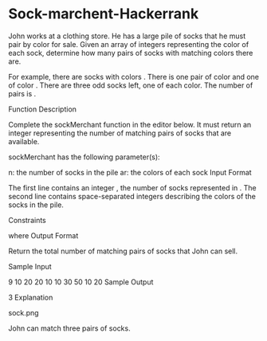 # Sock-marchent-Hackerrank



John works at a clothing store. He has a large pile of socks that he must pair by color for sale. Given an array of integers representing the color of each sock, determine how many pairs of socks with matching colors there are.

For example, there are  socks with colors . There is one pair of color  and one of color . There are three odd socks left, one of each color. The number of pairs is .

Function Description

Complete the sockMerchant function in the editor below. It must return an integer representing the number of matching pairs of socks that are available.

sockMerchant has the following parameter(s):

n: the number of socks in the pile
ar: the colors of each sock
Input Format

The first line contains an integer , the number of socks represented in .
The second line contains  space-separated integers describing the colors  of the socks in the pile.

Constraints

 where 
Output Format

Return the total number of matching pairs of socks that John can sell.

Sample Input

9
10 20 20 10 10 30 50 10 20
Sample Output

3
Explanation

sock.png

John can match three pairs of socks.
